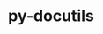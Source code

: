 ---
title: "py-docutils"
layout: cache
categories: [package, develop-2023-12-10]
meta: {"versions": ["0.20.1"], "compilers": ["gcc@=11.3.0", "gcc@=7.3.1", "gcc@=7.5.0"], "oss": ["amzn2", "ubuntu18.04", "ubuntu22.04"], "platforms": ["linux"], "targets": ["aarch64", "neoverse_n1", "x86_64_v3"], "stacks": ["aws-isc", "aws-isc-aarch64", "ml-linux-x86_64-cuda", "radiuss", "root"], "num_specs": 7, "num_specs_by_stack": {"aws-isc-aarch64": 2, "root": 7, "aws-isc": 1, "radiuss": 2, "ml-linux-x86_64-cuda": 2}}
spec_details: [{"hash": "k62icorl36sbg2aqxg6pmmmwnwz2qedb", "compiler": "gcc@=7.3.1", "versions": ["0.20.1"], "os": "amzn2", "platform": "linux", "target": "aarch64", "variants": ["build_system=python_pip"], "stacks": ["aws-isc-aarch64", "root"], "size": "-", "tarball": "https://binaries.spack.io/develop-2023-12-10/build_cache/linux-amzn2-aarch64/gcc-7.3.1/py-docutils-0.20.1/linux-amzn2-aarch64-gcc-7.3.1-py-docutils-0.20.1-k62icorl36sbg2aqxg6pmmmwnwz2qedb.spack"}, {"hash": "kdhb6bonh3lmj5pvmqkntjac3bmmnai3", "compiler": "gcc@=7.3.1", "versions": ["0.20.1"], "os": "amzn2", "platform": "linux", "target": "neoverse_n1", "variants": ["build_system=python_pip"], "stacks": ["aws-isc-aarch64", "root"], "size": "-", "tarball": "https://binaries.spack.io/develop-2023-12-10/build_cache/linux-amzn2-neoverse_n1/gcc-7.3.1/py-docutils-0.20.1/linux-amzn2-neoverse_n1-gcc-7.3.1-py-docutils-0.20.1-kdhb6bonh3lmj5pvmqkntjac3bmmnai3.spack"}, {"hash": "5iy2if4owz4o6qz4qirkuvgh25rammhm", "compiler": "gcc@=7.3.1", "versions": ["0.20.1"], "os": "amzn2", "platform": "linux", "target": "x86_64_v3", "variants": ["build_system=python_pip"], "stacks": ["aws-isc", "root"], "size": "-", "tarball": "https://binaries.spack.io/develop-2023-12-10/build_cache/linux-amzn2-x86_64_v3/gcc-7.3.1/py-docutils-0.20.1/linux-amzn2-x86_64_v3-gcc-7.3.1-py-docutils-0.20.1-5iy2if4owz4o6qz4qirkuvgh25rammhm.spack"}, {"hash": "f7w7gu2ajizg3c3plozo4l77mssyzhn4", "compiler": "gcc@=7.5.0", "versions": ["0.20.1"], "os": "ubuntu18.04", "platform": "linux", "target": "x86_64_v3", "variants": ["build_system=python_pip"], "stacks": ["radiuss", "root"], "size": "-", "tarball": "https://binaries.spack.io/develop-2023-12-10/build_cache/linux-ubuntu18.04-x86_64_v3/gcc-7.5.0/py-docutils-0.20.1/linux-ubuntu18.04-x86_64_v3-gcc-7.5.0-py-docutils-0.20.1-f7w7gu2ajizg3c3plozo4l77mssyzhn4.spack"}, {"hash": "corfdoa5kzgl6tvil3keiarl2hgxeha7", "compiler": "gcc@=7.5.0", "versions": ["0.20.1"], "os": "ubuntu18.04", "platform": "linux", "target": "x86_64_v3", "variants": ["build_system=python_pip"], "stacks": ["radiuss", "root"], "size": "-", "tarball": "https://binaries.spack.io/develop-2023-12-10/build_cache/linux-ubuntu18.04-x86_64_v3/gcc-7.5.0/py-docutils-0.20.1/linux-ubuntu18.04-x86_64_v3-gcc-7.5.0-py-docutils-0.20.1-corfdoa5kzgl6tvil3keiarl2hgxeha7.spack"}, {"hash": "umo25sfvem6cyq2zmbigbdpiywbpmfxx", "compiler": "gcc@=11.3.0", "versions": ["0.20.1"], "os": "ubuntu22.04", "platform": "linux", "target": "x86_64_v3", "variants": ["build_system=python_pip"], "stacks": ["ml-linux-x86_64-cuda", "root"], "size": "-", "tarball": "https://binaries.spack.io/develop-2023-12-10/build_cache/linux-ubuntu22.04-x86_64_v3/gcc-11.3.0/py-docutils-0.20.1/linux-ubuntu22.04-x86_64_v3-gcc-11.3.0-py-docutils-0.20.1-umo25sfvem6cyq2zmbigbdpiywbpmfxx.spack"}, {"hash": "y6wj7ot3morxc4ygkbbyitwtc35mr7kk", "compiler": "gcc@=11.3.0", "versions": ["0.20.1"], "os": "ubuntu22.04", "platform": "linux", "target": "x86_64_v3", "variants": ["build_system=python_pip"], "stacks": ["ml-linux-x86_64-cuda", "root"], "size": "-", "tarball": "https://binaries.spack.io/develop-2023-12-10/build_cache/linux-ubuntu22.04-x86_64_v3/gcc-11.3.0/py-docutils-0.20.1/linux-ubuntu22.04-x86_64_v3-gcc-11.3.0-py-docutils-0.20.1-y6wj7ot3morxc4ygkbbyitwtc35mr7kk.spack"}]
---
